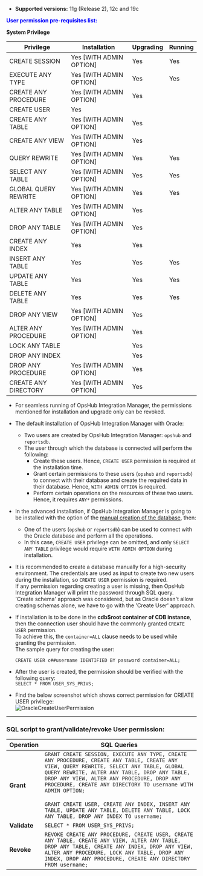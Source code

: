 
- **Supported versions:** 11g (Release 2), 12c and 19c

<span style="color:blue">**User permission pre-requisites list:**</span>

**System Privilege**

| **Privilege** | **Installation** | **Upgrading** | **Running** |
|---------------|------------------|---------------|-------------|
| CREATE SESSION | Yes [WITH ADMIN OPTION] | Yes | Yes |
| EXECUTE ANY TYPE | Yes [WITH ADMIN OPTION] | Yes | Yes |
| CREATE ANY PROCEDURE | Yes [WITH ADMIN OPTION] | Yes | |
| CREATE USER | Yes | | |
| CREATE ANY TABLE | Yes [WITH ADMIN OPTION] | Yes | |
| CREATE ANY VIEW | Yes [WITH ADMIN OPTION] | Yes | |
| QUERY REWRITE | Yes [WITH ADMIN OPTION] | Yes | Yes |
| SELECT ANY TABLE | Yes [WITH ADMIN OPTION] | Yes | Yes |
| GLOBAL QUERY REWRITE | Yes [WITH ADMIN OPTION] | Yes | Yes |
| ALTER ANY TABLE | Yes [WITH ADMIN OPTION] | Yes | |
| DROP ANY TABLE | Yes [WITH ADMIN OPTION] | Yes | |
| CREATE ANY INDEX | Yes | Yes | |
| INSERT ANY TABLE | Yes | Yes | Yes |
| UPDATE ANY TABLE | Yes | Yes | Yes |
| DELETE ANY TABLE | Yes | Yes | Yes |
| DROP ANY VIEW | Yes [WITH ADMIN OPTION] | Yes | |
| ALTER ANY PROCEDURE | Yes [WITH ADMIN OPTION] | Yes | |
| LOCK ANY TABLE | | Yes | |
| DROP ANY INDEX | | Yes | |
| DROP ANY PROCEDURE | Yes [WITH ADMIN OPTION] | Yes | |
| CREATE ANY DIRECTORY | Yes [WITH ADMIN OPTION] | Yes | |

- For seamless running of OpsHub Integration Manager, the permissions mentioned for installation and upgrade only can be revoked.

- The default installation of OpsHub Integration Manager with Oracle:
  - Two users are created by OpsHub Integration Manager: `opshub` and `reportsdb`. 
  - The user through which the database is connected will perform the following:
    - Create these users. Hence, `CREATE USER` permission is required at the installation time.
    - Grant certain permissions to these users (`opshub` and `reportsdb`) to connect with their database and create the required data in their database. Hence, `WITH ADMIN OPTION` is required.
    - Perform certain operations on the resources of these two users. Hence, it requires `ANY*` permissions.

- In the advanced installation, if OpsHub Integration Manager is going to be installed with the option of the [manual creation of the database](../getting-started/installation.md#manual-creation-of-the-databases), then:
  - One of the users (`opshub` or `reportsdb`) can be used to connect with the Oracle database and perform all the operations.
  - In this case, `CREATE USER` privilege can be omitted, and only `SELECT ANY TABLE` privilege would require `WITH ADMIN OPTION` during installation.

- It is recommended to create a database manually for a high-security environment. The credentials are used as input to create two new users during the installation, so `CREATE USER` permission is required.  
  If any permission regarding creating a user is missing, then OpsHub Integration Manager will print the password through SQL query.  
  'Create schema' approach was considered, but as Oracle doesn't allow creating schemas alone, we have to go with the 'Create User' approach.

- If installation is to be done in the **cdb$root container of CDB instance**, then the connection user should have the commonly granted `CREATE USER` permission.  
  To achieve this, the `container=ALL` clause needs to be used while granting the permission.  
  The sample query for creating the user:
  
   `CREATE USER c##username IDENTIFIED BY password container=ALL;`

- After the user is created, the permission should be verified with the following query:  
  `SELECT * FROM USER_SYS_PRIVS;`

- Find the below screenshot which shows correct permission for CREATE USER privilege:  
  ![OracleCreateUserPermission](/assets/OracleCreateUserPermission.png)

---

### **SQL script to grant/validate/revoke User permission:**

| **Operation** | **SQL Queries** |
|---------------|------------------|
| **Grant** | `GRANT CREATE SESSION, EXECUTE ANY TYPE, CREATE ANY PROCEDURE, CREATE ANY TABLE, CREATE ANY VIEW, QUERY REWRITE, SELECT ANY TABLE, GLOBAL QUERY REWRITE, ALTER ANY TABLE, DROP ANY TABLE, DROP ANY VIEW, ALTER ANY PROCEDURE, DROP ANY PROCEDURE, CREATE ANY DIRECTORY TO username WITH ADMIN OPTION;`<br><br>`GRANT CREATE USER, CREATE ANY INDEX, INSERT ANY TABLE, UPDATE ANY TABLE, DELETE ANY TABLE, LOCK ANY TABLE, DROP ANY INDEX TO username;` |
| **Validate** | `SELECT * FROM USER_SYS_PRIVS;` |
| **Revoke** | `REVOKE CREATE ANY PROCEDURE, CREATE USER, CREATE ANY TABLE, CREATE ANY VIEW, ALTER ANY TABLE, DROP ANY TABLE, CREATE ANY INDEX, DROP ANY VIEW, ALTER ANY PROCEDURE, LOCK ANY TABLE, DROP ANY INDEX, DROP ANY PROCEDURE, CREATE ANY DIRECTORY FROM username;` |
